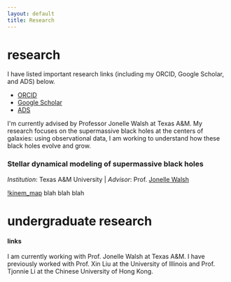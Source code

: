 ```yaml
---
layout: default
title: Research
---
```


# research
I have listed important research links (including my ORCID, Google Scholar, and ADS) below.

* [ORCID](https://orcid.org/0000-0001-9975-9196) 
* [Google Scholar](https://scholar.google.com/citations?hl=en&user=_MfhceYAAAAJ) 
* [ADS](https://ui.adsabs.harvard.edu/public-libraries/X6RXfJsAScCmBK1kGdZ1rw)

I'm currently advised by Professor Jonelle Walsh at Texas A&M. My research focuses on the supermassive black holes at the centers of galaxies: using observational data, I am working to understand how these black holes evolve and grow.

### Stellar dynamical modeling of supermassive black holes
*Institution*: Texas A&M University | *Advisor*: Prof. [Jonelle Walsh](https://jonellewalsh.weebly.com/)

[!kinem_map](/assets/img/pgc12557_moment_4_full_kinem_map.png)
blah blah blah

# undergraduate research

#### links


I am currently working with Prof. Jonelle Walsh at Texas A&M. I have previously worked with Prof. Xin Liu at the University of Illinois and Prof. Tjonnie Li at the Chinese University of Hong Kong.
